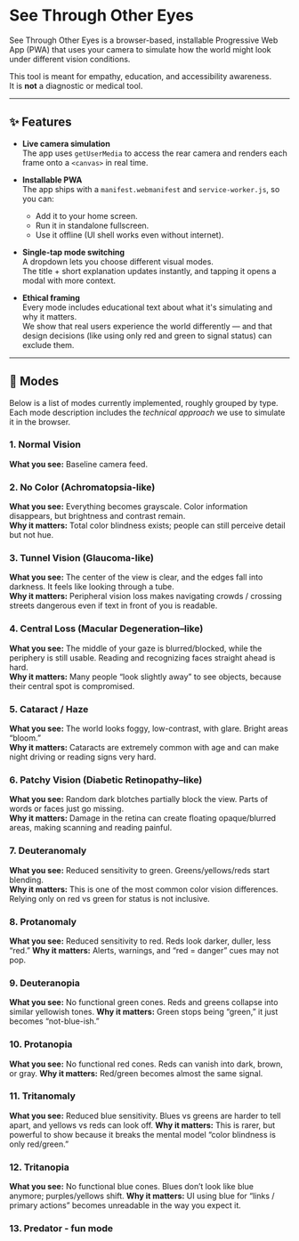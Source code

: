 # See Through Other Eyes

See Through Other Eyes is a browser-based, installable Progressive Web App (PWA) that uses your camera to simulate how the world might look under different vision conditions.

This tool is meant for empathy, education, and accessibility awareness.  
It is **not** a diagnostic or medical tool.

---

## ✨ Features

- **Live camera simulation**  
  The app uses `getUserMedia` to access the rear camera and renders each frame onto a `<canvas>` in real time.

- **Installable PWA**  
  The app ships with a `manifest.webmanifest` and `service-worker.js`, so you can:
  - Add it to your home screen.
  - Run it in standalone fullscreen.
  - Use it offline (UI shell works even without internet).

- **Single-tap mode switching**  
  A dropdown lets you choose different visual modes.  
  The title + short explanation updates instantly, and tapping it opens a modal with more context.

- **Ethical framing**  
  Every mode includes educational text about what it's simulating and why it matters.  
  We show that real users experience the world differently — and that design decisions (like using only red and green to signal status) can exclude them.

---

## 🧠 Modes

Below is a list of modes currently implemented, roughly grouped by type.  
Each mode description includes the *technical approach* we use to simulate it in the browser.

### 1. Normal Vision
**What you see:** Baseline camera feed.  


### 2. No Color (Achromatopsia-like)
**What you see:** Everything becomes grayscale. Color information disappears, but brightness and contrast remain.  
**Why it matters:** Total color blindness exists; people can still perceive detail but not hue.  


### 3. Tunnel Vision (Glaucoma-like)
**What you see:** The center of the view is clear, and the edges fall into darkness. It feels like looking through a tube.  
**Why it matters:** Peripheral vision loss makes navigating crowds / crossing streets dangerous even if text in front of you is readable.  


### 4. Central Loss (Macular Degeneration–like)
**What you see:** The middle of your gaze is blurred/blocked, while the periphery is still usable. Reading and recognizing faces straight ahead is hard.  
**Why it matters:** Many people “look slightly away” to see objects, because their central spot is compromised.  


### 5. Cataract / Haze
**What you see:** The world looks foggy, low-contrast, with glare. Bright areas “bloom.”  
**Why it matters:** Cataracts are extremely common with age and can make night driving or reading signs very hard.  


### 6. Patchy Vision (Diabetic Retinopathy–like)
**What you see:** Random dark blotches partially block the view. Parts of words or faces just go missing.  
**Why it matters:** Damage in the retina can create floating opaque/blurred areas, making scanning and reading painful.  


### 7. Deuteranomaly
**What you see:** Reduced sensitivity to green. Greens/yellows/reds start blending.  
**Why it matters:** This is one of the most common color vision differences. Relying only on red vs green for status is not inclusive.  


### 8. Protanomaly

**What you see:** Reduced sensitivity to red. Reds look darker, duller, less “red.”
**Why it matters:** Alerts, warnings, and “red = danger” cues may not pop.


### 9. Deuteranopia

**What you see:** No functional green cones. Reds and greens collapse into similar yellowish tones.
**Why it matters:** Green stops being “green,” it just becomes “not-blue-ish.”


### 10. Protanopia

**What you see:** No functional red cones. Reds can vanish into dark, brown, or gray.
**Why it matters:** Red/green becomes almost the same signal.


### 11. Tritanomaly

**What you see:** Reduced blue sensitivity. Blues vs greens are harder to tell apart, and yellows vs reds can look off.
**Why it matters:** This is rarer, but powerful to show because it breaks the mental model “color blindness is only red/green.”


### 12. Tritanopia

**What you see:** No functional blue cones. Blues don’t look like blue anymore; purples/yellows shift.
**Why it matters:** UI using blue for “links / primary actions” becomes unreadable in the way you expect it.


### 13. Predator - fun mode


